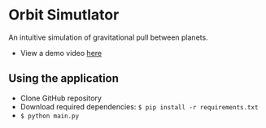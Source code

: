 # Orbit Simutlator
 An intuitive simulation of gravitational pull between planets.
 * View a demo video [here](https://www.youtube.com/watch?v=AYotPcp_fOI)


## Using the application
* Clone GitHub repository
* Download required dependencies: ```$ pip install -r requirements.txt```
* ```$ python main.py```
